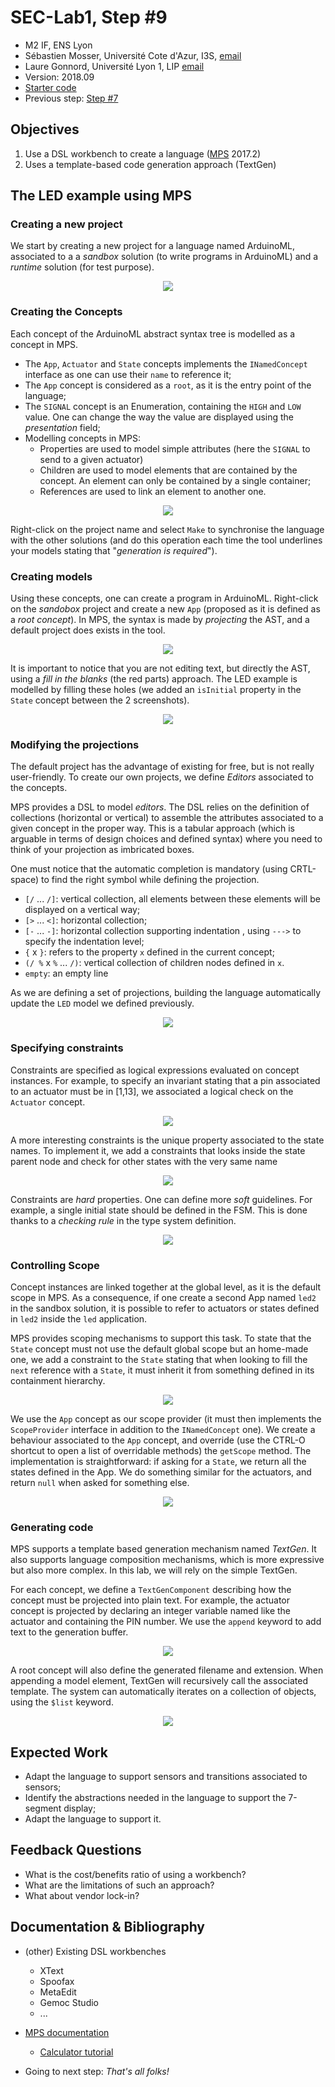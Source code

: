 # SEC-Lab1, Step #9

  * M2 IF, ENS Lyon
  * Sébastien Mosser, Université Cote d'Azur, I3S, [email](mailto:mosser@i3s.unice.fr)
  * Laure Gonnord, Université Lyon 1, LIP [email](mailto:laure.gonnord@ens-lyon.fr)
  * Version: 2018.09
  * [Starter code](https://github.com/mosser/sec-labs/tree/master/lab_1/_code/step9)
  * Previous step: [Step #7](https://github.com/mosser/sec-labs/blob/master/lab_1/step_8.md)

## Objectives

  1. Use a DSL workbench to create a language ([MPS](https://confluence.jetbrains.com/display/MPS/Download+MPS)  2017.2)
  2. Uses a template-based code generation approach (TextGen)

## The LED example using MPS

### Creating a new project

We start by creating a new project for a language named ArduinoML, associated to a a _sandbox_ solution (to write programs in ArduinoML) and a _runtime_ solution (for test purpose).

<p align="center">
  <img src="https://raw.githubusercontent.com/mosser/sec-labs/master/lab_1/figs/mps/1_create_project.png" />
</p>

### Creating the Concepts

Each concept of the ArduinoML abstract syntax tree is modelled as a concept in MPS.

  * The `App`, `Actuator` and `State` concepts implements the `INamedConcept` interface as one can use their `name` to reference it;
  * The `App` concept is considered as a `root`, as it is the entry point of the language;
  * The `SIGNAL` concept is an Enumeration, containing the `HIGH` and `LOW` value. One can change the way the value are displayed using the _presentation_ field;
  * Modelling concepts in MPS:
    * Properties are used to model simple attributes (here the `SIGNAL` to send to a given actuator)
    * Children are used to model elements that are contained by the concept. An element can only be contained by a single container;
    * References are used to link an element to another one.

<p align="center">
  <img src="https://raw.githubusercontent.com/mosser/sec-labs/master/lab_1/figs/mps/2_concepts.png" />
</p>

Right-click on the project name and select `Make` to synchronise the language with the other solutions (and do this operation each time the tool underlines your models stating that "_generation is required_").

### Creating models

Using these concepts, one can create a program in ArduinoML. Right-click on the _sandobox_ project and create a new `App` (proposed as it is defined as a _root concept_). In MPS, the syntax is made by _projecting_ the AST, and a default project does exists in the tool.

<p align="center">
  <img src="https://raw.githubusercontent.com/mosser/sec-labs/master/lab_1/figs/mps/3_template.png" />
</p>

It is important to notice that you are not editing text, but directly the AST, using a _fill in the blanks_ (the red parts) approach. The LED example is modelled by filling these holes (we added an `isInitial` property in the `State` concept between the 2 screenshots).

<p align="center">
  <img src="https://raw.githubusercontent.com/mosser/sec-labs/master/lab_1/figs/mps/4_LED.png" />
</p>

### Modifying the projections

The default project has the advantage of existing for free, but is not really user-friendly. To create our own projects, we define _Editors_ associated to the concepts.

MPS provides a DSL to model _editors_. The DSL relies on the definition of collections (horizontal or vertical) to assemble the attributes associated to a given concept in the proper way. This is a tabular approach (which is arguable in terms of design choices and defined syntax) where you need to think of your projection as imbricated boxes.

One must notice that the automatic completion is mandatory (using CRTL-space) to find the right symbol while defining the projection.

  * `[/` ... `/]`: vertical collection, all elements between these elements will be displayed on a vertical way;
  *  `[>` ... `<]`: horizontal collection;
  * `[-` ... `-]`: horizontal collection supporting indentation , using `--->` to specify the indentation level;
  * `{` x `}`: refers to the property `x` defined in the current concept;
  * `(/ %` x `%` ... `/)`: vertical collection of children nodes defined in `x`.
  * `empty`: an empty line

As we are defining a set of projections, building the language automatically update the `LED` model we defined previously.

<p align="center">
  <img src="https://raw.githubusercontent.com/mosser/sec-labs/master/lab_1/figs/mps/5_editor.png" />
</p>

### Specifying constraints

Constraints are specified as logical expressions evaluated on concept instances. For example, to specify an invariant stating that a pin associated to an actuator must be in [1,13], we associated a logical check on the `Actuator` concept.

<p align="center">
  <img src="https://raw.githubusercontent.com/mosser/sec-labs/master/lab_1/figs/mps/6_constraint_pin.png" />
</p>


A more interesting constraints is the unique property associated to the state names. To implement it, we add a constraints that looks inside the state parent node and check for other states with the very same name

<p align="center">
  <img src="https://raw.githubusercontent.com/mosser/sec-labs/master/lab_1/figs/mps/7_name.png" />
</p>

Constraints are _hard_ properties. One can define more _soft_ guidelines. For example, a single initial state should be defined in the FSM. This is done thanks to a _checking rule_ in the type system definition.

<p align="center">
  <img src="https://raw.githubusercontent.com/mosser/sec-labs/master/lab_1/figs/mps/8_check_unique.png" />
</p>

### Controlling Scope

Concept instances are linked together at the global level, as it is the default scope in MPS. As a consequence, if one create a second App named `led2` in the sandbox solution, it is possible to refer to actuators or states defined in `led2` inside the `led` application.

MPS provides scoping mechanisms to support this task. To state that the `State` concept must not use the default global scope but an home-made one, we add a constraint to the `State` stating that when looking to fill the `next` reference with a `State`, it must inherit it from something defined in its containment hierarchy.

<p align="center">
  <img src="https://raw.githubusercontent.com/mosser/sec-labs/master/lab_1/figs/mps/9_scope_inherit.png" />
</p>

We use the `App` concept as our scope provider (it must then implements the `ScopeProvider` interface in addition to the `INamedConcept` one). We create a behaviour associated to the `App` concept, and override (use the CTRL-O shortcut to open a list of overridable methods) the `getScope` method. The implementation is straightforward: if asking for a `State`, we return all the states defined in the App. We do something similar for the actuators, and return `null` when asked for something else.

<p align="center">
  <img src="https://raw.githubusercontent.com/mosser/sec-labs/master/lab_1/figs/mps/10_behavior.png" />
</p>

### Generating code

MPS supports a template based generation mechanism named _TextGen_. It also supports language composition mechanisms, which is more expressive but also more complex. In this lab, we will rely on the simple TextGen.

For each concept, we define a `TextGenComponent` describing how the concept must be projected into plain text. For example, the actuator concept is projected by declaring an integer variable named like the actuator and containing the PIN number. We use the `append` keyword to add text to the generation buffer.

<p align="center">
  <img src="https://raw.githubusercontent.com/mosser/sec-labs/master/lab_1/figs/mps/11_textgen_act.png" />
</p>

A root concept will also define the generated filename and extension. When appending a model element, TextGen will recursively call the associated template. The system can automatically iterates on a collection of objects, using the `$list` keyword.

<p align="center">
  <img src="https://raw.githubusercontent.com/mosser/sec-labs/master/lab_1/figs/mps/12_textgen_app.png" />
</p>


## Expected Work

  * Adapt the language to support sensors and transitions associated to sensors;
  * Identify the abstractions needed in the language to support the 7-segment display;
  * Adapt the language to support it.

## Feedback Questions

  * What is the cost/benefits ratio of using a workbench?
  * What are the limitations of such an approach?
  * What about vendor lock-in?

## Documentation & Bibliography

  * (other) Existing DSL workbenches
    * XText
    * Spoofax
    * MetaEdit
    * Gemoc Studio
    * ...
  * [MPS documentation](https://confluence.jetbrains.com/display/MPSD20172/MPS+User%27s+Guide)
    * [Calculator tutorial](https://www.jetbrains.com/help/mps/mps-calculator-language-tutorial.html)

  * Going to next step: _That's all folks!_
